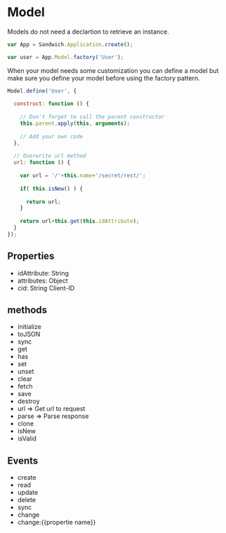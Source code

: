 # Model

Models do not need a declartion to retrieve an instance.
~~~js
var App = Sandwich.Application.create();

var user = App.Model.factory('User');
~~~

When your model needs some customization you can define a model but make sure you define your model before using the factory pattern.
~~~js
Model.define('User', {
  
  construct: function () {
    
    // Don't forget to call the parent constructor
    this.parent.apply(this, arguments);
    
    // Add your own code
  },
  
  // Overwrite url method
  url: function () {
    
    var url = '/'+this.name+'/secret/rest/';
    
    if( this.isNew() ) {
      
      return url;
    }
    
    return url+this.get(this.idAttribute);
  }
});
~~~

## Properties
* idAttribute: String
* attributes: Object
* cid: String Client-ID


## methods
* initialize
* toJSON
* sync
* get
* has
* set
* unset
* clear
* fetch
* save
* destroy
* url => Get url to request
* parse => Parse response
* clone
* isNew
* isValid

## Events
* create
* read
* update
* delete
* sync
* change
* change:{{propertie name}}
